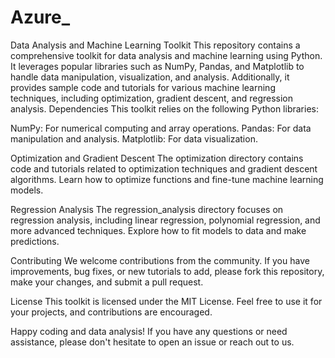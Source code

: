 # Azure_

Data Analysis and Machine Learning Toolkit
This repository contains a comprehensive toolkit for data analysis and machine learning using Python.
It leverages popular libraries such as NumPy, Pandas, and Matplotlib to handle data manipulation, visualization, and analysis. 
Additionally, it provides sample code and tutorials for various machine learning techniques, including optimization, gradient descent, and regression analysis.
Dependencies
This toolkit relies on the following Python libraries:

NumPy: For numerical computing and array operations.
Pandas: For data manipulation and analysis.
Matplotlib: For data visualization.



Optimization and Gradient Descent
The optimization directory contains code and tutorials related to optimization techniques and gradient descent algorithms. Learn how to optimize functions and fine-tune machine learning models.

Regression Analysis
The regression_analysis directory focuses on regression analysis, including linear regression, polynomial regression, and more advanced techniques. Explore how to fit models to data and make predictions.

Contributing
We welcome contributions from the community. If you have improvements, bug fixes, or new tutorials to add, please fork this repository, make your changes, and submit a pull request.

License
This toolkit is licensed under the MIT License. Feel free to use it for your projects, and contributions are encouraged.

Happy coding and data analysis! If you have any questions or need assistance, please don't hesitate to open an issue or reach out to us.





